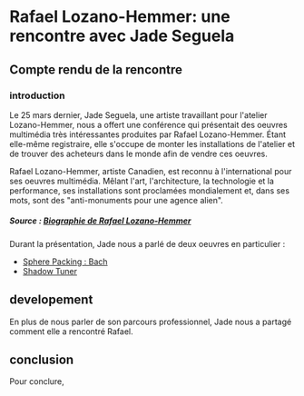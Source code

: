 # Rafael Lozano-Hemmer: une rencontre avec Jade Seguela

## Compte rendu de la rencontre

### introduction
Le 25 mars dernier, Jade Seguela, une artiste travaillant pour l'atelier Lozano-Hemmer, nous a offert une conférence qui présentait des oeuvres multimédia très intéressantes produites par Rafael Lozano-Hemmer. Étant elle-même registraire, elle s'occupe de monter les installations de l'atelier et de trouver des acheteurs dans le monde afin de vendre ces oeuvres.

Rafael Lozano-Hemmer, artiste Canadien, est reconnu à l'international pour ses oeuvres multimédia. Mêlant l'art, l'architecture, la technologie et la performance, ses installations sont proclamées mondialement et, dans ses mots, sont des "anti-monuments pour une agence alien".

##### *Source : [Biographie de Rafael Lozano-Hemmer](https://www.lozano-hemmer.com/bio.php)*

Durant la présentation, Jade nous a parlé de deux oeuvres en particulier : 
- [Sphere Packing : Bach](https://www.lozano-hemmer.com/sphere_packing_bach.php)
- [Shadow Tuner](https://www.lozano-hemmer.com/shadow_tuner.php)

## developement
En plus de nous parler de son parcours professionnel, Jade nous a partagé comment elle a rencontré Rafael. 

## conclusion
Pour conclure, 

